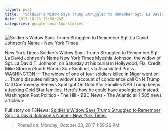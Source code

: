 ```yaml
---
layout: post
title:  "Soldier's Widow Says Trump Struggled to Remember Sgt. La David Johnson's Name - New York Times"
date: 2017-10-23 13:58:26Z
categories: google-news-top-stories
---
```


![Soldier's Widow Says Trump Struggled to Remember Sgt. La David Johnson's Name - New York Times](https://static01.nyt.com/images/2017/10/23/us/24DC-widow/24DC-widow-facebookJumbo.jpg)

New York Times Soldier's Widow Says Trump Struggled to Remember Sgt. La David Johnson's Name New York Times Myeshia Johnson, the widow of Sgt. La David T. Johnson, on Saturday at his burial in Hollywood, Fla. Credit Mike Stocker/South Florida Sun-Sentinel, via Associated Press. WASHINGTON — The widow of one of four soldiers killed in Niger went on ... Trump disputes military widow's account of condolence call CNN Trump Call Controversy Renews Spotlight On Gold Star Families NPR Trump keeps attacking Gold Star families. Here's how he could have apologized instead. Washington Post Politico - The Hill - BBC News - The Atlantic all 1,585 news articles »


Full story on F3News: [Soldier's Widow Says Trump Struggled to Remember Sgt. La David Johnson's Name - New York Times](http://www.f3nws.com/n/kuBrGD)

> Posted on: Monday, October 23, 2017 1:58:26 PM

